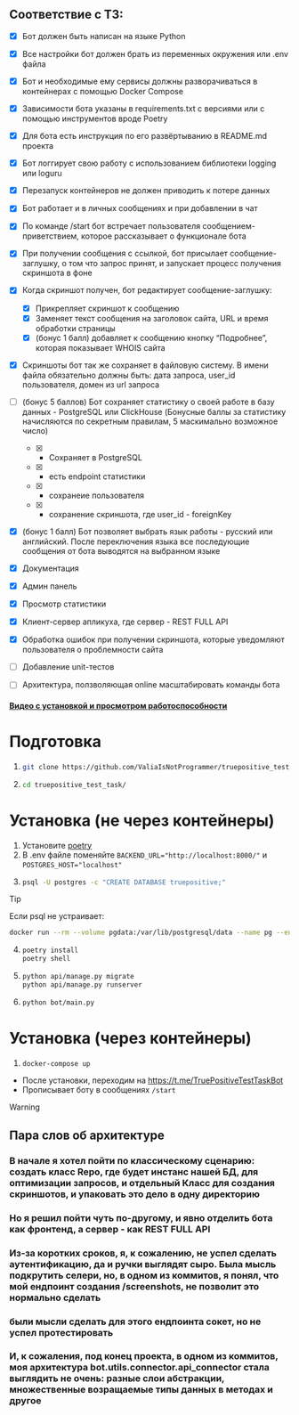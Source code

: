 ## Соответствие с ТЗ:
- [x] Бот должен быть написан на языке Python
- [x] Все настройки бот должен брать из переменных окружения или .env файла
- [x] Бот и необходимые ему сервисы должны разворачиваться в контейнерах с помощью Docker Compose
- [x] Зависимости бота указаны в requirements.txt с версиями или с помощью инструментов вроде Poetry
- [x] Для бота есть инструкция по его развёртыванию в README.md проекта
- [x] Бот логгирует свою работу с использованием библиотеки logging или loguru
- [x] Перезапуск контейнеров не должен приводить к потере данных
- [x] Бот работает и в личных сообщениях и при добавлении в чат
- [x] По команде /start бот встречает пользователя сообщением-приветствием, которое рассказывает о функционале бота
- [x] При получении сообщения с ссылкой, бот присылает сообщение-заглушку, о том что запрос принят, и запускает процесс получения скриншота в фоне
- [x] Когда скриншот получен, бот редактирует сообщение-заглушку: 
  - [x] Прикрепляет скриншот к сообщению
  - [x] Заменяет текст сообщения на заголовок сайта, URL и время обработки страницы
  - [x] (бонус 1 балл) добавляет к сообщению кнопку “Подробнее”, которая показывает WHOIS сайта
- [x] Скриншоты бот так же сохраняет в файловую систему. В имени файла обязательно должны быть: дата запроса, user_id пользователя, домен из url запроса
- [ ] (бонус 5 баллов) Бот сохраняет статистику о своей работе в базу данных - PostgreSQL или ClickHouse (Бонусные баллы за статистику начисляются по секретным правилам, 5 маскимально возможное число)
  - [x] - Сохраняет в PostgreSQL
  - [x] - есть endpoint статистики
  - [x] - сохранеие пользователя
  - [x] - сохранение скриншота, где user_id - foreignKey   
- [x] (бонус 1 балл) Бот позволяет выбрать язык работы - русский или английский. После переключения языка все последующие сообщения от бота выводятся на выбранном языке
- [x] Документация
- [x] Админ панель
- [x] Просмотр статистики
- [x] Клиент-сервер апликуха, где сервер - REST FULL API
- [x] Обработка ошибок при получении скриншота, которые уведомляют пользователя о проблемности сайта
- [ ] Добавление unit-тестов
- [ ] Архитектура, ползволяющая online масштабировать команды бота



#### [Видео с установкой и просмотром работоспособности](https://youtu.be/pp0BtxxsSDY)


# Подготовка
1.  ```bash
    git clone https://github.com/ValiaIsNotProgrammer/truepositive_test_task
    ```
   
2.  ```bash
    cd truepositive_test_task/
    ```
   

# Установка (не через контейнеры)
1.  Установите [poetry](https://python-poetry.org/)
2.  В .env файле поменяйте `BACKEND_URL="http://localhost:8000/"` и `POSTGRES_HOST="localhost"`
3.  ```bash
    psql -U postgres -c "CREATE DATABASE truepositive;"
    ```
> [!TIP]
> Если psql не устраивает:
> ```bash
> docker run --rm --volume pgdata:/var/lib/postgresql/data --name pg --env-file ./.env -d -p 5432:5432 postgres:14-alpine
> ```

4. ```bash
   poetry install
   poetry shell
   ```
    
5. ```bash
   python api/manage.py migrate
   python api/manage.py runserver
   ```
6. ```bash
   python bot/main.py
   ```
   

# Установка (через контейнеры)
1. ```bash 
   docker-compose up
   ```
   
   
* После установки, переходим на https://t.me/TruePositiveTestTaskBot
* Прописывает боту в сообщениях `/start`




> [!WARNING]
> ## Пара слов об архитектуре
### В начале я хотел пойти по классическому сценарию: создать класс Repo, где будет инстанс нашей БД, для оптимизации запросов, и отдельный Класс для создания скриншотов, и упаковать это дело в одну директорию
### Но я решил пойти чуть по-другому, и явно отделить бота как фронтенд, а сервер - как REST FULL API
### Из-за коротких сроков, я, к сожалению, не успел сделать аутентификацию, да и ручки выглядят сыро. Была мысль подкрутить селери, но, в одном из коммитов, я понял, что мой ендпоинт создания /screenshots, не позволит это нормально сделать
### были мысли сделать для этого ендпоинта сокет, но не успел протестировать
### И, к сожаления, под конец проекта, в одном из коммитов, моя архитектура bot.utils.connector.api_connector стала выглядить не очень: разные слои абстракции, множественные возращаемые типы данных в методах и другое


